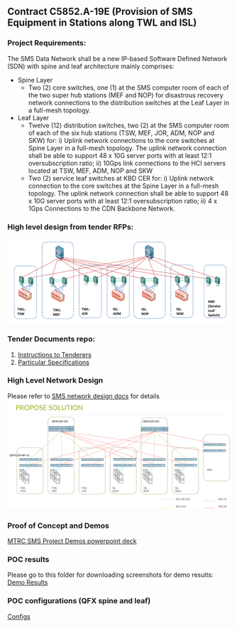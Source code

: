 ## Contract C5852.A-19E (Provision of SMS Equipment in Stations along TWL and ISL)

### Project Requirements:
The SMS Data Network shall be a new IP-based Software Defined Network (SDN) with spine and leaf architecture mainly comprises:

- Spine Layer
  - Two (2) core switches, one (1) at the SMS computer room of each of the two super hub stations (MEF and NOP) for disastrous recovery network connections to the distribution switches at the Leaf Layer in a full-mesh topology.
- Leaf Layer
  - Twelve (12) distribution switches, two (2) at the SMS computer room of each of the six hub stations (TSW, MEF, JOR, ADM, NOP and SKW) for:
    i) Uplink network connections to the core switches at Spine Layer in a full-mesh topology. The uplink network connection shall be able to support 48 x 10G server ports with at least 12:1 oversubscription ratio;
    ii) 10Gps link connections to the HCI servers located at TSW, MEF, ADM, NOP and SKW
  - Two (2) service leaf switches at KBD CER for:
    i) Uplink network connection to the core switches at the Spine Layer in a full-mesh topology. The uplink network connection shall be able to support 48 x 10G server ports with at least 12:1 oversubscription ratio;
    ii) 4 x 1Gps Connections to the CDN Backbone Network.

### High level design from tender RFPs:
![](MTRC/MTRChighlevel.png) 

### Tender Documents repo:
1. [Instructions to Tenderers](https://drive.google.com/file/d/17nwuOu3NRMatnStK-ZJn6sJTNVZutyex/view?usp=sharing)
2. [Particular Specifications](https://drive.google.com/file/d/1RCuUowN2vzatNt77E3PrKiyslhKf4PvT/view?usp=sharing)

### High Level Network Design
Please refer to [SMS network design docs](https://drive.google.com/file/d/1-Xo_MtMiolrIc3IL9ikH9wu78AOpsGef/view?usp=sharing) for details
![](MTRC/MTRC_ProposedDesign.png)

### Proof of Concept and Demos
[MTRC SMS Project Demos powerpoint deck](https://drive.google.com/file/d/1SRnzvpT99Jzv3uAMacHFW0hJzgih7Qsx/view?usp=sharing)

### POC results
Please go to this folder for downloading screenshots for demo results:
[Demo Results](https://drive.google.com/drive/folders/18qgLmjReHmbQAU3Xk4KZev7WWB6Ju7AL?usp=sharing)

### POC configurations (QFX spine and leaf)
[Configs](MTRC/cfg)

